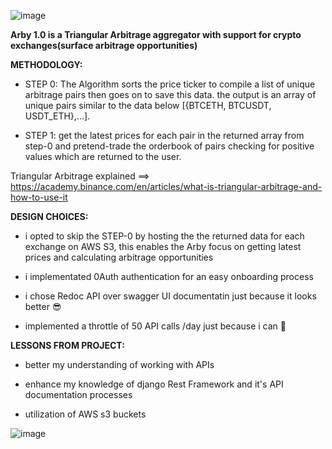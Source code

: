 ![image](https://user-images.githubusercontent.com/80681802/236701616-1532eede-644c-48de-b599-d31bd2a41eca.png)

__Arby 1.0 is a Triangular Arbitrage aggregator with support for crypto exchanges(surface arbitrage opportunities)__

__METHODOLOGY:__

- STEP 0: The Algorithm sorts the price ticker to compile a list of unique arbitrage pairs
then goes on to save this data. the output is an array of unique pairs similar to the data below
[{BTCETH, BTCUSDT, USDT_ETH},...].

- STEP 1: get the latest prices for each pair in the returned array from step-0 and pretend-trade the orderbook of pairs checking for positive
values which are returned to the user.

Triangular Arbitrage explained ==> https://academy.binance.com/en/articles/what-is-triangular-arbitrage-and-how-to-use-it

__DESIGN CHOICES:__ 

-  i opted to skip the STEP-0 by hosting the the returned data for each exchange on AWS S3, this enables the Arby focus 
    on getting latest prices and calculating arbitrage opportunities
    
-  i implementated 0Auth authentication for an easy onboarding process

-  i chose Redoc API over swagger UI documentatin just because it looks better 😎

-  implemented a throttle of 50 API calls /day just because i can 💪


__LESSONS FROM PROJECT:__

-  better my understanding of working with APIs

-  enhance my knowledge of django Rest Framework and it's API documentation processes

-  utilization of AWS s3 buckets

![image](https://user-images.githubusercontent.com/80681802/236693433-c39fe82b-afb1-4c83-a863-11f9b37e8545.png)
